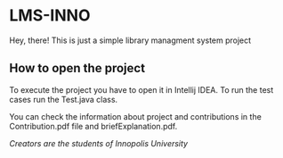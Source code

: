 # LMS-INNO

Hey, there!
This is just a simple library managment system project

## How to open the project
To execute the project you have to open it in Intellij IDEA.
To run the test cases run the Test.java class.

You can check the information about project and contributions in the Contribution.pdf file and briefExplanation.pdf.


*Creators are the students of Innopolis University*
